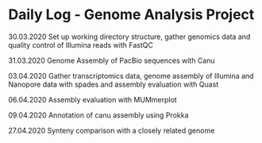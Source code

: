 # Daily Log - Genome Analysis Project

30.03.2020  Set up working directory structure, gather genomics data and quality control of Illumina reads with FastQC

31.03.2020 Genome Assembly of PacBio sequences with Canu 

03.04.2020 Gather transcriptomics data, genome assembly of Illumina and Nanopore data with spades and assembly evaluation with Quast

06.04.2020 Assembly evaluation with MUMmerplot

09.04.2020 Annotation of canu assembly using Prokka

27.04.2020 Synteny comparison with a closely related genome